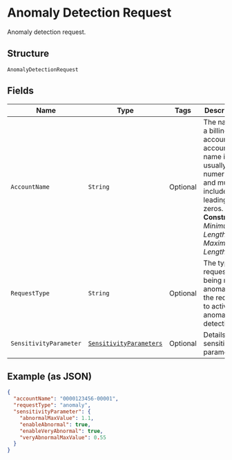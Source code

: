 
# Anomaly Detection Request

Anomaly detection request.

## Structure

`AnomalyDetectionRequest`

## Fields

| Name | Type | Tags | Description | Getter | Setter |
|  --- | --- | --- | --- | --- | --- |
| `AccountName` | `String` | Optional | The name of a billing account. An account name is usually numeric, and must include any leading zeros.<br>**Constraints**: *Minimum Length*: `3`, *Maximum Length*: `32` | String getAccountName() | setAccountName(String accountName) |
| `RequestType` | `String` | Optional | The type of request being made. anomaly is the request to activate anomaly detection. | String getRequestType() | setRequestType(String requestType) |
| `SensitivityParameter` | [`SensitivityParameters`](../../doc/models/sensitivity-parameters.md) | Optional | Details for sensitivity parameters. | SensitivityParameters getSensitivityParameter() | setSensitivityParameter(SensitivityParameters sensitivityParameter) |

## Example (as JSON)

```json
{
  "accountName": "0000123456-00001",
  "requestType": "anomaly",
  "sensitivityParameter": {
    "abnormalMaxValue": 1.1,
    "enableAbnormal": true,
    "enableVeryAbnormal": true,
    "veryAbnormalMaxValue": 0.55
  }
}
```


